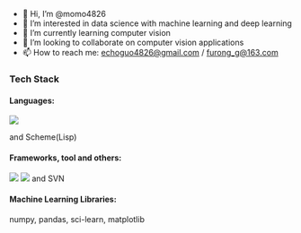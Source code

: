 - 👋 Hi, I’m @momo4826
- 👀 I’m interested in data science with machine learning and deep learning
- 🌱 I’m currently learning computer vision
- 💞️ I’m looking to collaborate on computer vision applications
- 📫 How to reach me: echoguo4826@gmail.com / furong_g@163.com

<!---
momo4826/momo4826 is a ✨ special ✨ repository because its `README.md` (this file) appears on your GitHub profile.
You can click the Preview link to take a look at your changes.
--->

### Tech Stack
#### Languages:

<img src="https://skillicons.dev/icons?i=c,cpp,html,css,js,py,&perline=20" />

and Scheme(Lisp)

#### Frameworks, tool and others:

<img src="https://skillicons.dev/icons?i=cmake,bootstrap,jquery,django,flask,d3,docker,kubernetes,maven,mysql,postgres,redis,mongodb,nginx,pytorch,tensorflow,qt&perline=10" />

<img src="https://skillicons.dev/icons?i=unity,bash,linux,raspberrypi,git,github,githubactions,gitlab,md,latex,aws&perline=10" />
and SVN

#### Machine Learning Libraries:

numpy, pandas, sci-learn, matplotlib
